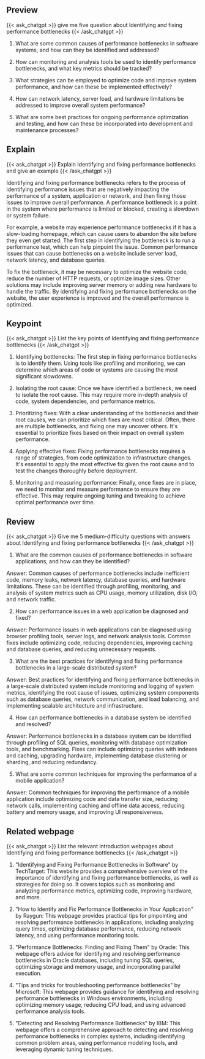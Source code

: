 ## Preview
{{< ask_chatgpt >}}
give me five question about Identifying and fixing performance bottlenecks
{{< /ask_chatgpt >}}



1. What are some common causes of performance bottlenecks in software systems, and how can they be identified and addressed? 

2. How can monitoring and analysis tools be used to identify performance bottlenecks, and what key metrics should be tracked? 

3. What strategies can be employed to optimize code and improve system performance, and how can these be implemented effectively? 

4. How can network latency, server load, and hardware limitations be addressed to improve overall system performance? 

5. What are some best practices for ongoing performance optimization and testing, and how can these be incorporated into development and maintenance processes?   

## Explain
{{< ask_chatgpt >}}
Explain Identifying and fixing performance bottlenecks and give an example
{{< /ask_chatgpt >}}



Identifying and fixing performance bottlenecks refers to the process of identifying performance issues that are negatively impacting the performance of a system, application or network, and then fixing those issues to improve overall performance. A performance bottleneck is a point in the system where performance is limited or blocked, creating a slowdown or system failure.

For example, a website may experience performance bottlenecks if it has a slow-loading homepage, which can cause users to abandon the site before they even get started. The first step in identifying the bottleneck is to run a performance test, which can help pinpoint the issue. Common performance issues that can cause bottlenecks on a website include server load, network latency, and database queries.

To fix the bottleneck, it may be necessary to optimize the website code, reduce the number of HTTP requests, or optimize image sizes. Other solutions may include improving server memory or adding new hardware to handle the traffic. By identifying and fixing performance bottlenecks on the website, the user experience is improved and the overall performance is optimized.   

## Keypoint
{{< ask_chatgpt >}}
List the key points of Identifying and fixing performance bottlenecks
{{< /ask_chatgpt >}}



1. Identifying bottlenecks: The first step in fixing performance bottlenecks is to identify them. Using tools like profiling and monitoring, we can determine which areas of code or systems are causing the most significant slowdowns.

2. Isolating the root cause: Once we have identified a bottleneck, we need to isolate the root cause. This may require more in-depth analysis of code, system dependencies, and performance metrics.

3. Prioritizing fixes: With a clear understanding of the bottlenecks and their root causes, we can prioritize which fixes are most critical. Often, there are multiple bottlenecks, and fixing one may uncover others. It's essential to prioritize fixes based on their impact on overall system performance.

4. Applying effective fixes: Fixing performance bottlenecks requires a range of strategies, from code optimization to infrastructure changes. It's essential to apply the most effective fix given the root cause and to test the changes thoroughly before deployment.

5. Monitoring and measuring performance: Finally, once fixes are in place, we need to monitor and measure performance to ensure they are effective. This may require ongoing tuning and tweaking to achieve optimal performance over time.   

## Review
{{< ask_chatgpt >}}
Give me 5 medium-difficulty questions with answers about Identifying and fixing performance bottlenecks
{{< /ask_chatgpt >}}



1. What are the common causes of performance bottlenecks in software applications, and how can they be identified?

Answer: Common causes of performance bottlenecks include inefficient code, memory leaks, network latency, database queries, and hardware limitations. These can be identified through profiling, monitoring, and analysis of system metrics such as CPU usage, memory utilization, disk I/O, and network traffic.

2. How can performance issues in a web application be diagnosed and fixed?

Answer: Performance issues in web applications can be diagnosed using browser profiling tools, server logs, and network analysis tools. Common fixes include optimizing code, reducing dependencies, improving caching and database queries, and reducing unnecessary requests.

3. What are the best practices for identifying and fixing performance bottlenecks in a large-scale distributed system?

Answer: Best practices for identifying and fixing performance bottlenecks in a large-scale distributed system include monitoring and logging of system metrics, identifying the root cause of issues, optimizing system components such as database queries, network communication, and load balancing, and implementing scalable architecture and infrastructure.

4. How can performance bottlenecks in a database system be identified and resolved?

Answer: Performance bottlenecks in a database system can be identified through profiling of SQL queries, monitoring with database optimization tools, and benchmarking. Fixes can include optimizing queries with indexes and caching, upgrading hardware, implementing database clustering or sharding, and reducing redundancy.

5. What are some common techniques for improving the performance of a mobile application?

Answer: Common techniques for improving the performance of a mobile application include optimizing code and data transfer size, reducing network calls, implementing caching and offline data access, reducing battery and memory usage, and improving UI responsiveness.   

## Related webpage
{{< ask_chatgpt >}}
List the relevant introduction webpages about Identifying and fixing performance bottlenecks
{{< /ask_chatgpt >}}



1. "Identifying and Fixing Performance Bottlenecks in Software" by TechTarget: This website provides a comprehensive overview of the importance of identifying and fixing performance bottlenecks, as well as strategies for doing so. It covers topics such as monitoring and analyzing performance metrics, optimizing code, improving hardware, and more. 

2. "How to Identify and Fix Performance Bottlenecks in Your Application" by Raygun: This webpage provides practical tips for pinpointing and resolving performance bottlenecks in applications, including analyzing query times, optimizing database performance, reducing network latency, and using performance monitoring tools. 

3. "Performance Bottlenecks: Finding and Fixing Them" by Oracle: This webpage offers advice for identifying and resolving performance bottlenecks in Oracle databases, including tuning SQL queries, optimizing storage and memory usage, and incorporating parallel execution. 

4. "Tips and tricks for troubleshooting performance bottlenecks" by Microsoft: This webpage provides guidance for identifying and resolving performance bottlenecks in Windows environments, including optimizing memory usage, reducing CPU load, and using advanced performance analysis tools. 

5. "Detecting and Resolving Performance Bottlenecks" by IBM: This webpage offers a comprehensive approach to detecting and resolving performance bottlenecks in complex systems, including identifying common problem areas, using performance modeling tools, and leveraging dynamic tuning techniques.   

